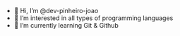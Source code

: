 - 👋 Hi, I’m @dev-pinheiro-joao
- 👀 I’m interested in all types of programming languages
- 🌱 I’m currently learning Git & Github

<!---
dev-pinheiro-joao/dev-pinheiro-joao is a ✨ special ✨ repository because its `README.md` (this file) appears on your GitHub profile.
You can click the Preview link to take a look at your changes.
--->

